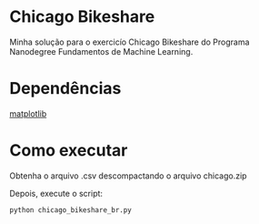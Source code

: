 # Chicago Bikeshare

Minha solução para o exercicío Chicago Bikeshare do Programa Nanodegree Fundamentos de Machine Learning.

# Dependências

[matplotlib](matplotlibhttps://matplotlib.org/faq/installing_faq.html)

# Como executar

Obtenha o arquivo .csv descompactando o arquivo chicago.zip

Depois, execute o script:
```sh
python chicago_bikeshare_br.py
```
